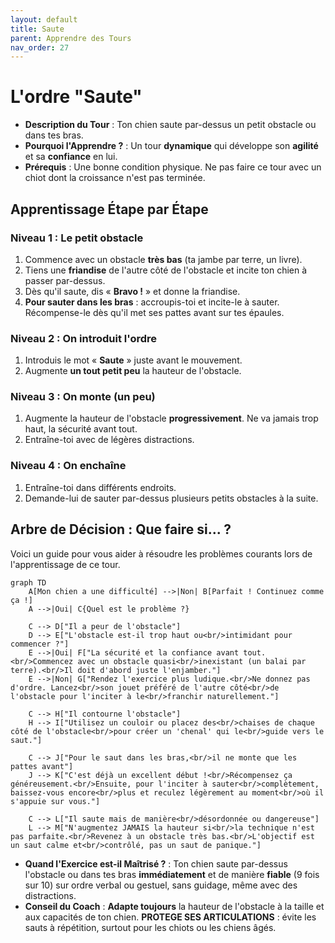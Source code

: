 ```yaml
---
layout: default
title: Saute
parent: Apprendre des Tours
nav_order: 27
---
```


# L'ordre "Saute"

- **Description du Tour** : Ton chien saute par-dessus un petit obstacle ou dans tes bras.
- **Pourquoi l'Apprendre ?** : Un tour **dynamique** qui développe son **agilité** et sa **confiance** en lui.
- **Prérequis** : Une bonne condition physique. Ne pas faire ce tour avec un chiot dont la croissance n'est pas terminée.

## Apprentissage Étape par Étape

### Niveau 1 : Le petit obstacle

1.  Commence avec un obstacle **très bas** (ta jambe par terre, un livre).
2.  Tiens une **friandise** de l'autre côté de l'obstacle et incite ton chien à passer par-dessus.
3.  Dès qu'il saute, dis « **Bravo !** » et donne la friandise.
4.  **Pour sauter dans les bras** : accroupis-toi et incite-le à sauter. Récompense-le dès qu'il met ses pattes avant sur tes épaules.

### Niveau 2 : On introduit l'ordre

1.  Introduis le mot « **Saute** » juste avant le mouvement.
2.  Augmente **un tout petit peu** la hauteur de l'obstacle.

### Niveau 3 : On monte (un peu)

1.  Augmente la hauteur de l'obstacle **progressivement**. Ne va jamais trop haut, la sécurité avant tout.
2.  Entraîne-toi avec de légères distractions.

### Niveau 4 : On enchaîne

1.  Entraîne-toi dans différents endroits.
2.  Demande-lui de sauter par-dessus plusieurs petits obstacles à la suite.

## Arbre de Décision : Que faire si... ?

Voici un guide pour vous aider à résoudre les problèmes courants lors de l'apprentissage de ce tour.

```mermaid
graph TD
    A[Mon chien a une difficulté] -->|Non| B[Parfait ! Continuez comme ça !]
    A -->|Oui| C{Quel est le problème ?}

    C --> D["Il a peur de l'obstacle"]
    D --> E["L'obstacle est-il trop haut ou<br/>intimidant pour commencer ?"]
    E -->|Oui| F["La sécurité et la confiance avant tout.<br/>Commencez avec un obstacle quasi<br/>inexistant (un balai par terre).<br/>Il doit d'abord juste l'enjamber."]
    E -->|Non| G["Rendez l'exercice plus ludique.<br/>Ne donnez pas d'ordre. Lancez<br/>son jouet préféré de l'autre côté<br/>de l'obstacle pour l'inciter à le<br/>franchir naturellement."]

    C --> H["Il contourne l'obstacle"]
    H --> I["Utilisez un couloir ou placez des<br/>chaises de chaque côté de l'obstacle<br/>pour créer un 'chenal' qui le<br/>guide vers le saut."]

    C --> J["Pour le saut dans les bras,<br/>il ne monte que les pattes avant"]
    J --> K["C'est déjà un excellent début !<br/>Récompensez ça généreusement.<br/>Ensuite, pour l'inciter à sauter<br/>complètement, baissez-vous encore<br/>plus et reculez légèrement au moment<br/>où il s'appuie sur vous."]

    C --> L["Il saute mais de manière<br/>désordonnée ou dangereuse"]
    L --> M["N'augmentez JAMAIS la hauteur si<br/>la technique n'est pas parfaite.<br/>Revenez à un obstacle très bas.<br/>L'objectif est un saut calme et<br/>contrôlé, pas un saut de panique."]
```

- **Quand l'Exercice est-il Maîtrisé ?** : Ton chien saute par-dessus l'obstacle ou dans tes bras **immédiatement** et de manière **fiable** (9 fois sur 10) sur ordre verbal ou gestuel, sans guidage, même avec des distractions.
- **Conseil du Coach** : **Adapte toujours** la hauteur de l'obstacle à la taille et aux capacités de ton chien. **PROTEGE SES ARTICULATIONS** : évite les sauts à répétition, surtout pour les chiots ou les chiens âgés. 
